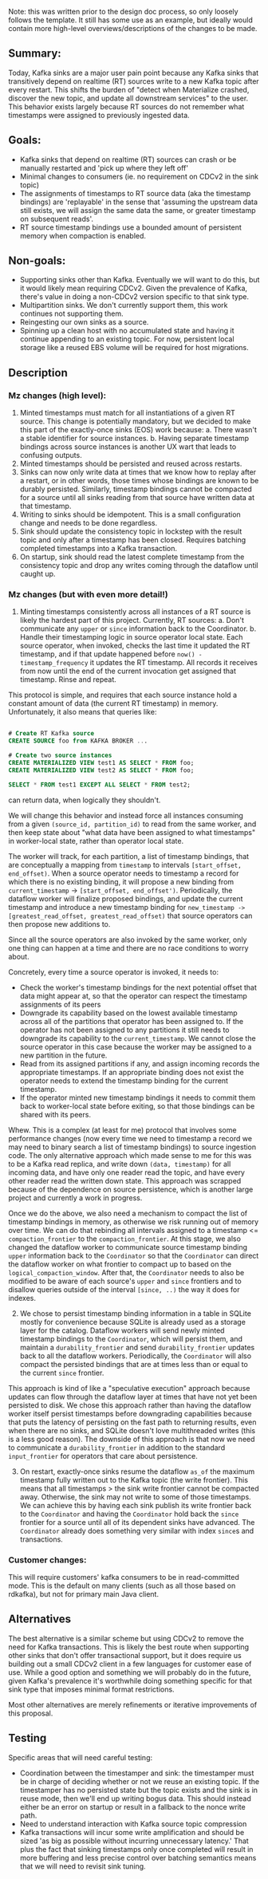 Note: this was written prior to the design doc process, so only loosely follows the template. It still has some use as an example, but ideally would contain more high-level overviews/descriptions of the changes to be made.

## Summary:

Today, Kafka sinks are a major user pain point because any Kafka sinks that transitively depend on realtime (RT) sources write to a new Kafka topic after every restart. This shifts the burden of "detect when Materialize crashed, discover the new topic, and update all downstream services" to the user. This behavior exists largely because RT sources do not remember what timestamps were assigned to previously ingested data.

## Goals:

* Kafka sinks that depend on realtime (RT) sources can crash or be manually restarted and 'pick up where they left off'
* Minimal changes to consumers (ie. no requirement on CDCv2 in the sink topic)
* The assignments of timestamps to RT source data (aka the timestamp bindings) are 'replayable' in the sense that 'assuming the upstream data still exists, we will assign the same data the same, or greater timestamp on subsequent reads'.
* RT source timestamp bindings use a bounded amount of persistent memory when compaction is enabled.

## Non-goals:

* Supporting sinks other than Kafka. Eventually we will want to do this, but it would likely mean requiring CDCv2. Given the prevalence of Kafka, there's value in doing a non-CDCv2 version specific to that sink type.
* Multipartition sinks. We don't currently support them, this work continues not supporting them.
* Reingesting our own sinks as a source.
* Spinning up a clean host with no accumulated state and having it continue appending to an existing topic. For now, persistent local storage like a reused EBS volume will be required for host migrations.

## Description

### Mz changes (high level):

1. Minted timestamps must match for all instantiations of a given RT source. This change is potentially mandatory, but we decided to make this part of the exactly-once sinks (EOS) work because:
   a. There wasn't a stable identifier for source instances.
   b. Having separate timestamp bindings across source instances is another UX wart that leads to confusing outputs.
2. Minted timestamps should be persisted and reused across restarts.
3. Sinks can now only write data at times that we know how to replay after a restart, or in other words, those times whose bindings are known to be durably persisted. Similarly, timestamp bindings cannot be compacted for a source until all sinks reading from that source have written data at that timestamp.
4. Writing to sinks should be idempotent. This is a small configuration change and needs to be done regardless.
5. Sink should update the consistency topic in lockstep with the result topic and only after a timestamp has been closed. Requires batching completed timestamps into a Kafka transaction.
6. On startup, sink should read the latest complete timestamp from the consistency topic and drop any writes coming through the dataflow until caught up.

### Mz changes (but with even more detail!)

1. Minting timestamps consistently across all instances of a RT source is likely the hardest part of this project. Currently, RT sources:
   a. Don't communicate any `upper` or `since` information back to the Coordinator.
   b. Handle their timestamping logic in source operator local state. Each source operator, when invoked, checks the last time it updated the RT timestamp, and if that update happened before `now() - timestamp_frequency` it updates the RT timestamp. All records it receives from now until the end of the current invocation get assigned that timestamp. Rinse and repeat.

This protocol is simple, and requires that each source instance hold a constant amount of data (the current RT timestamp) in memory. Unfortunately, it also means that queries like:

```sql

# Create RT Kafka source
CREATE SOURCE foo from KAFKA BROKER ...

# Create two source instances
CREATE MATERIALIZED VIEW test1 AS SELECT * FROM foo;
CREATE MATERIALIZED VIEW test2 AS SELECT * FROM foo;

SELECT * FROM test1 EXCEPT ALL SELECT * FROM test2;
```

can return data, when logically they shouldn't.

We will change this behavior and instead force all instances consuming from a given `(source_id, partition_id)` to read from the same worker, and then keep state about "what data have been assigned to what timestamps" in worker-local state, rather than operator local state.

The worker will track, for each partition, a list of timestamp bindings, that are conceptually a mapping from `timestamp` to intervals `[start_offset, end_offset)`. When a source operator needs to timestamp a record for which there is no existing binding, it will propose a new binding from `current_timestamp` -> `[start_offset, end_offset')`. Periodically, the dataflow worker will finalize proposed bindings, and update the current timestamp and introduce a new timestamp binding for `new_timestamp -> [greatest_read_offset, greatest_read_offset)` that source operators can then propose new additions to.

Since all the source operators are also invoked by the same worker, only one thing can happen at a time and there are no race conditions to worry about.

Concretely, every time a source operator is invoked, it needs to:
 - Check the worker's timestamp bindings for the next potential offset that data might appear at, so that the operator can respect the timestamp assignments of its peers
 - Downgrade its capability based on the lowest available timestamp across all of the partitions that operator has been assigned to. If the operator has not been assigned to any partitions it still needs to downgrade its capability to the `current_timestamp`. We cannot close the source operator in this case because the worker may be assigned to a new partition in the future.
 - Read from its assigned partitions if any, and assign incoming records the appropriate timestamps. If an appropriate binding does not exist the operator needs to extend the timestamp binding for the current timestamp.
 - If the operator minted new timestamp bindings it needs to commit them back to worker-local state before exiting, so that those bindings can be shared with its peers.

Whew. This is a complex (at least for me) protocol that involves some performance changes (now every time we need to timestamp a record we may need to binary search a list of timestamp bindings) to source ingestion code. The only alternative approach which made sense to me for this was to be a Kafka read replica, and write down `(data, timestamp)` for all incoming data, and have only one reader read the topic, and have every other reader read the written down state. This approach was scrapped because of the dependence on source persistence, which is another large project and currently a work in progress.

Once we do the above, we also need a mechanism to compact the list of timestamp bindings in memory, as otherwise we risk running out of memory over time. We can do that rebinding all intervals assigned to a timestamp <= `compaction_frontier` to the `compaction_frontier`. At this stage, we also changed the dataflow worker to communicate source timestamp binding `upper` information back to the `Coordinator` so that the `Coordinator` can direct the dataflow worker on what frontier to compact up to based on the `logical_compaction_window`. After that, the `Coordinator` needs to also be modified to be aware of each source's `upper` and `since` frontiers and to disallow queries outside of the interval `[since, ..)` the way it does for indexes.

2. We chose to persist timestamp binding information in a table in SQLite mostly for convenience because SQLite is already used as a storage layer for the catalog. Dataflow workers will send newly minted timestamp bindings to the `Coordinator`, which will persist them, and maintain a `durability_frontier` and send `durability_frontier` updates back to all the dataflow workers. Periodically, the `Coordinator` will also compact the persisted bindings that are at times less than or equal to the current `since` frontier.

This approach is kind of like a "speculative execution" approach because updates can flow through the dataflow layer at times that have not yet been persisted to disk. We chose this approach rather than having the dataflow worker itself persist timestamps before downgrading capabilities because that puts the latency of persisting on the fast path to returning results, even when there are no sinks, and SQLite doesn't love multithreaded writes (this is a less good reason). The downside of this approach is that now we need to communicate a `durability_frontier` in addition to the standard `input_frontier` for operators that care about persistence.

3. On restart, exactly-once sinks resume the dataflow `as_of` the maximum timestamp fully written out to the Kafka topic (the write frontier). This means that all timestamps > the sink write frontier cannot be compacted away. Otherwise, the sink may not write to some of those timestamps. We can achieve this by having each sink publish its write frontier back to the `Coordinator` and having the `Coordinator` hold back the `since` frontier for a source until all of its dependent sinks have advanced. The `Coordinator` already does something very similar with index `since`s and transactions.

### Customer changes:

This will require customers' kafka consumers to be in read-committed mode. This is the default on many clients (such as all those based on rdkafka), but not for primary main Java client.

## Alternatives

The best alternative is a similar scheme but using CDCv2 to remove the need for Kafka transactions. This is likely the best route when supporting other sinks that don't offer transactional support, but it does require us building out a small CDCv2 client in a few languages for customer ease of use. While a good option and something we will probably do in the future, given Kafka's prevalence it's worthwhile doing something specific for that sink type that imposes minimal format restrictions.

Most other alternatives are merely refinements or iterative improvements of this proposal.

## Testing

Specific areas that will need careful testing:
* Coordination between the timestamper and sink: the timestamper must be in charge of deciding whether or not we reuse an existing topic. If the timestamper has no persisted state but the topic exists and the sink is in reuse mode, then we'll end up writing bogus data. This should instead either be an error on startup or result in a fallback to the nonce write path.
* Need to understand interaction with Kafka source topic compression
* Kafka transactions will incur some write amplification and should be sized 'as big as possible without incurring unnecessary latency.' That plus the fact that sinking timestamps only once completed will result in more buffering and less precise control over batching semantics means that we will need to revisit sink tuning.
